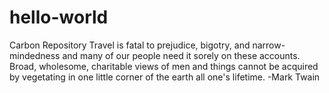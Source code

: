 # hello-world
Carbon Repository
Travel is fatal to prejudice, bigotry, and narrow-mindedness and many of our people need it sorely on these accounts.  Broad, wholesome, charitable views of men and things cannot be acquired by vegetating in one little corner of the earth all one's lifetime.  -Mark Twain
